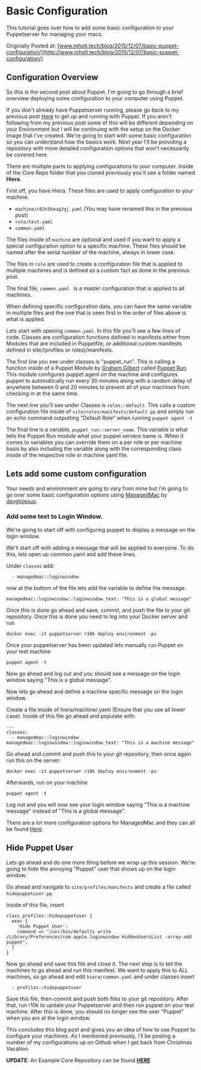 # Basic Configuration

This tutorial goes over how to add some basic configuration to your Puppetserver for managing your macs.

Originally Posted at: [www.mholt.tech/blog/2015/12/07/basic-puppet-configuration/](http://www.mholt.tech/blog/2015/12/07/basic-puppet-configuration/)

## Configuration Overview

So this is the second post about Puppet.  I'm going to go through a brief overview  deploying some configuration to your computer using Puppet.

If you don't already have Puppetserver running, please go back to my previous post [Here](/blog/2015/12/04/getting-started-with-puppet/) to get up and running with Puppet. If you aren't following from my previous post some of this will be different depending on your Environment but I will be continuing with the setup on the Docker Image that I've created. We're going to start with some basic configuration so you can understand how the basics work.  Next year I'll be providing a repository with more detailed configuration options that won't necessarily be covered here.

There are multiple parts to applying configurations to your computer.  Inside of the Core Repo folder that you cloned previously you'll see a folder named **Hiera**.

First off, you have Hiera.  These files are used to apply configuration to your machine.

  - ``machine/c02n5heug3qj.yaml`` (You may have renamed this in the previous post)
  - ``role/test.yaml``
  - ``common.yaml``

The files inside of ``machine`` are optional and used if you want to apply a special configuration option to a specific machine. These files should be named after the serial number of the machine, always in lower case.

The files in ``role`` are used to create a configuration file that is applied to multiple machines and is defined as a custom fact as done in the previous post.

The final file, ``common.yaml `` is a master configuration that is applied to all machines.

When defining specific configuration data, you can have the same variable in multiple files and the one that is seen first in the order of files above is what is applied.

Lets start with opening ``common.yaml``.  In this file you'll see a few lines of code.  Classes are configuration functions defined in manifests either from Modules that are included in Puppetfile, or additional custom manifests defined in site/(profiles or roles)/manifests.

The first line you see under classes is "puppet_run".  This is calling a function inside of a Puppet Module by [Graham Gilbert](http://www.grahamgilbert.com) called [Puppet Run](https://github.com/grahamgilbert/puppet-puppet_run).  This module configures puppet agent on the machine and configures puppet to automatically run every 30 minutes along with a random delay of anywhere between 0 and 20 minutes to prevent all of your machines from checking in at the same time.

The next line you'll see under Classes is ``roles::default``.  This calls a custom configuration file inside of ``site/roles/manifests/default.pp`` and simply run an echo command outputting "Default Role" when running ``puppet agent -t``

The final line is a variable, ``puppet_run::server_name``.  This variable is what tells the Puppet Run module what your puppet servers name is.  When it comes to variables you can override them on a per role or per machine basis by also including the variable along with the corresponding class inside of the respective role or machine yaml file.

## Lets add some custom configuration

Your needs and environment are going to vary from mine but i'm going to go over some basic configuration options using [ManagedMac](https://github.com/dayglojesus/managedmac) by [dayglojesus](https://github.com/dayglojesus).

### Add some text to Login Window.

We're going to start off with configuring puppet to display a message on the login window.

We'll start off with adding a message that will be applied to everyone.  To do this, lets open up common.yaml and add these lines.

Under ``classes`` add:
````
  - managedmac::loginwindow
````

now at the bottom of the file lets add the variable to define the message.

````
managedmac::loginwindow::loginwindow_text: "This is a global message"

````

Once this is done go ahead and save, commit, and push the file to your git repository.  Once this is done you need to log into your Docker server and run

````
docker exec -it puppetserver r10k deploy environment -pv
````

Once your puppetserver has been updated lets manually run Puppet on your test machine

````
puppet agent -t
````

Now go ahead and log out and you should see a message on the login window saying "This is a global message".

Now lets go ahead and define a machine specific message on the login window.

Create a file inside of hiera/machine/<serial-number>.yaml (Ensure that you use all lower case).  Inside of this file go ahead and populate with:

````
---
classes:
  - managedmac::loginwindow
managedmac::loginwindow::loginwindow_text: "This is a machine message"

````

Go ahead and commit and push this to your git repository, then once again run this on the server:

````
docker exec -it puppetserver r10k deploy environment -pv
````

Afterwards, run on your machine

````
puppet agent -t
````

Log out and you will now see your login window saying "This is a machine message" instead of "This is a global message".

There are a lot more configuration options for ManagedMac and they can all be found [Here](http://dayglojesus.github.io/managedmac/).


## Hide Puppet User

Lets go ahead and do one more thing before we wrap up this session.  We're going to hide the annoying "Puppet" user that shows up on the login window.

Go ahead and navigate to ``site/profiles/manifests`` and create a file called ``hidepuppetuser.pp``.

Inside of this file, insert

````
class profiles::hidepuppetuser {
  exec {
    'Hide Puppet User':
    command => "/usr/bin/defaults write /Library/Preferences/com.apple.loginwindow HiddenUsersList -array-add puppet",
  }
}
````

Now go ahead and save this file and close it.  The next step is to tell the machines to go ahead and run this manifest.  We want to apply this to ALL machines, so go ahead and edit ``hiera/common.yaml`` and under classes insert

````
  - profiles::hidepuppetuser

````

Save this file, then commit and push both files to your git repository.  After that, run r10k to update your Puppetserver and then run puppet on your test machine.  After this is done, you should no longer see the user "Puppet" when you are at the login window.

This concludes this blog post and gives you an idea of how to use Puppet to configure your machines.  As I mentioned previously, i'll be posting a number of my configurations up on Github when I get back from Christmas Vacation.

**UPDATE**: An Example Core Repository can be found [**HERE**](https://github.com/MichaelHoltTech/example-core_repo)
